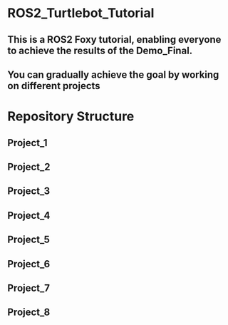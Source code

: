 # ROS2_Turtlebot_Tutorial
## This is a ROS2 Foxy tutorial, enabling everyone to achieve the results of the Demo_Final.
## You can gradually achieve the goal by working on different projects
# Repository Structure
## Project_1

## Project_2

## Project_3

## Project_4

## Project_5

## Project_6

## Project_7

## Project_8
  
